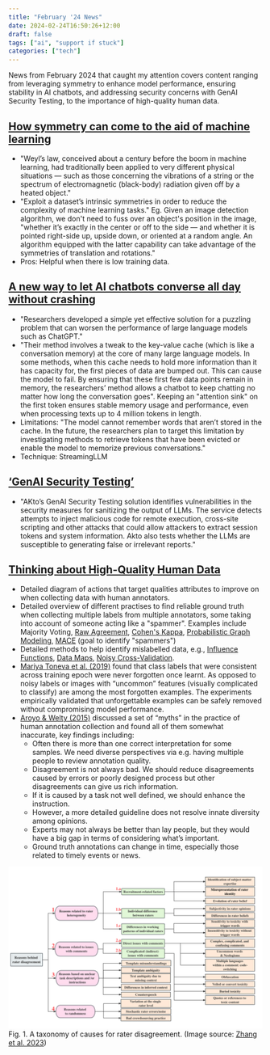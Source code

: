 ```yaml
---
title: "February '24 News"
date: 2024-02-24T16:50:26+12:00
draft: false
tags: ["ai", "support if stuck"]
categories: ["tech"]
---
```


News from February 2024 that caught my attention covers content ranging from leveraging symmetry to enhance model performance, ensuring stability in AI chatbots, and addressing security concerns with GenAI Security Testing, to the importance of high-quality human data.

<!--more-->

## [How symmetry can come to the aid of machine learning](https://news.mit.edu/2024/how-symmetry-can-aid-machine-learning-0205)
- "Weyl’s law, conceived about a century before the boom in machine learning, had traditionally been applied to very different physical situations — such as those concerning the vibrations of a string or the spectrum of electromagnetic (black-body) radiation given off by a heated object."
- "Exploit a dataset’s intrinsic symmetries in order to reduce the complexity of machine learning tasks." Eg. Given an image detection algorithm, we don't need to fuss over an object's position in the image, "whether it’s exactly in the center or off to the side — and whether it is pointed right-side up, upside down, or oriented at a random angle. An algorithm equipped with the latter capability can take advantage of the symmetries of translation and rotations."
- Pros: Helpful when there is low training data.

## [A new way to let AI chatbots converse all day without crashing](https://news.mit.edu/2024/new-way-let-ai-chatbots-converse-all-day-without-crashing-0213)
- "Researchers developed a simple yet effective solution for a puzzling problem that can worsen the performance of large language models such as ChatGPT."
- "Their method involves a tweak to the key-value cache (which is like a conversation memory) at the core of many large language models. In some methods, when this cache needs to hold more information than it has capacity for, the first pieces of data are bumped out. This can cause the model to fail. By ensuring that these first few data points remain in memory, the researchers’ method allows a chatbot to keep chatting no matter how long the conversation goes". Keeping an "attention sink" on the first token ensures stable memory usage and performance, even when processing texts up to 4 million tokens in length.
- Limitations: "The model cannot remember words that aren’t stored in the cache. In the future, the researchers plan to target this limitation by investigating methods to retrieve tokens that have been evicted or enable the model to memorize previous conversations."
- Technique: StreamingLLM

## [‘GenAI Security Testing’](https://siliconangle.com/2024/02/13/akto-unveils-genai-security-testing-enhance-ai-llm-security/)
- "AKto’s GenAI Security Testing solution identifies vulnerabilities in the security measures for sanitizing the output of LLMs. The service detects attempts to inject malicious code for remote execution, cross-site scripting and other attacks that could allow attackers to extract session tokens and system information. Akto also tests whether the LLMs are susceptible to generating false or irrelevant reports."

## [Thinking about High-Quality Human Data](https://lilianweng.github.io/posts/2024-02-05-human-data-quality/)
- Detailed diagram of actions that target qualities attributes to improve on when collecting data with human annotators. 
- Detailed overview of different practises to find reliable ground truth when collecting multiple labels from multiple annotators, some taking into account of someone acting like a "spammer". Examples include Majority Voting, [Raw Agreement](https://aclanthology.org/P10-1070/), [Cohen's Kappa](https://www.jstor.org/stable/2529310), [Probabilistic Graph Modeling](https://en.wikipedia.org/wiki/Graphical_model), [MACE](https://aclanthology.org/N13-1132) (goal to identify "spammers")
- Detailed methods to help identify mislabelled data, e.g., [Influence Functions](https://www.jstor.org/stable/2285666), [Data Maps](https://arxiv.org/abs/2009.10795), [Noisy Cross-Validation](https://arxiv.org/abs/1905.05040).
- [Mariya Toneva et al. (2019)](https://arxiv.org/abs/1812.05159) found that class labels that were consistent across training epoch were never forgotten once learnt. As opposed to noisy labels or images with “uncommon” features (visually complicated to classify) are among the most forgotten examples. The experiments empirically validated that unforgettable examples can be safely removed without compromising model performance.
- [Aroyo & Welty (2015)](https://ojs.aaai.org/aimagazine/index.php/aimagazine/article/view/2564) discussed a set of “myths” in the practice of human annotation collection and found all of them somewhat inaccurate, key findings including:
    - Often there is more than one correct interpretation for some samples. We need diverse perspectives via e.g. having multiple people to review annotation quality.
    - Disagreement is not always bad. We should reduce disagreements caused by errors or poorly designed process but other disagreements can give us rich information.
    - If it is caused by a task not well defined, we should enhance the instruction. 
    - However, a more detailed guideline does not resolve innate diversity among opinions.
    - Experts may not always be better than lay people, but they would have a big gap in terms of considering what’s important.
    - Ground truth annotations can change in time, especially those related to timely events or news.

![alt text](image-4.png)
Fig. 1. A taxonomy of causes for rater disagreement. (Image source: [Zhang et al. 2023](https://arxiv.org/abs/2311.04345))
